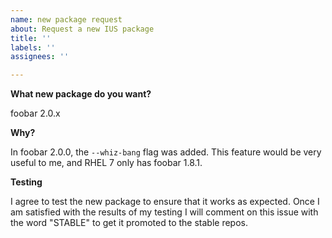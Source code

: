 ```yaml
---
name: new package request
about: Request a new IUS package
title: ''
labels: ''
assignees: ''

---
```


<!--
Do you need to report an issue or request an update for an existing package?  If so, you're in the wrong place.  Find the corresponding package source repository in the iusrepo organization (https://github.com/iusrepo) and report an issue there instead.
-->

**What new package do you want?**

<!--
IUS is not a generic RPM repository.  It has the limited scope of providing newer versions of packages already in RHEL.  If the software you want is NOT presently available in RHEL, then it is eligible to be added to the EPEL repository, and is out of scope for IUS.

Only one package per issue.

The below text is an EXAMPLE, modify it for your purposes.
-->

foobar 2.0.x

**Why?**

<!--
Give specific reasons why packaging this would be beneficial.

The below text is an EXAMPLE, modify it for your purposes.
-->

In foobar 2.0.0, the `--whiz-bang` flag was added.  This feature would be very useful to me, and RHEL 7 only has foobar 1.8.1.

**Testing**

<!--
You don't need to modify the text below, just read and understand it.
-->

I agree to test the new package to ensure that it works as expected.  Once I am satisfied with the results of my testing I will comment on this issue with the word "STABLE" to get it promoted to the stable repos.
